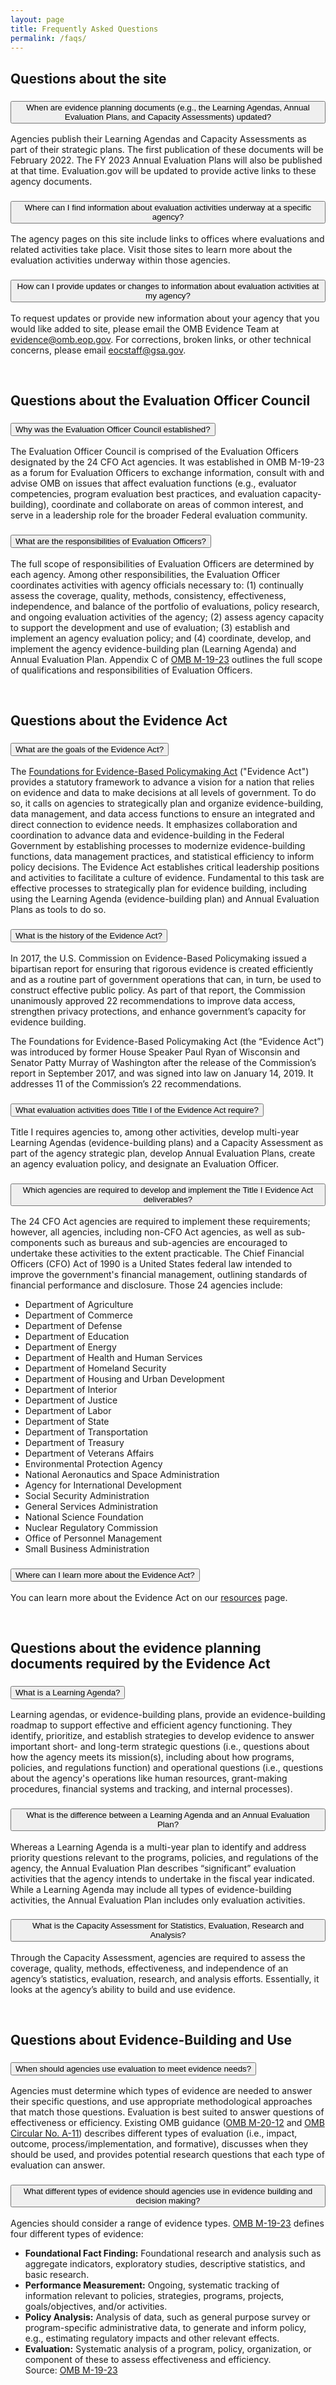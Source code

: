 ```yaml
---
layout: page
title: Frequently Asked Questions
permalink: /faqs/
---
```


<section class="grid-container padding-left-0 padding-right-1">
<h2>Questions about the site</h2>
<div class="usa-accordion usa-accordion--bordered">
      <!-- Use the accurate heading level to maintain the document outline -->
      <h3 class="usa-accordion__heading">
        <button class="usa-accordion__button" aria-expanded="false" aria-controls="b-a1">
          When are evidence planning documents (e.g., the Learning Agendas, Annual Evaluation Plans, and Capacity Assessments) updated?
        </button>
      </h3>
      <div id="b-a1" class="usa-accordion__content">
        <p>Agencies publish their Learning Agendas and Capacity Assessments as part of their strategic plans. The first publication of these documents will be February 2022. The FY 2023 Annual Evaluation Plans will also be published at that time. Evaluation.gov will be updated to provide active links to these agency documents.</p>
      </div>
      <!-- Use the accurate heading level to maintain the document outline -->
      <h3 class="usa-accordion__heading">
        <button class="usa-accordion__button" aria-expanded="false" aria-controls="b-a2">
         Where can I find information about evaluation activities underway at a specific agency?
        </button>
      </h3>
      <div id="b-a2" class="usa-accordion__content">
        <p>The agency pages on this site include links to offices where evaluations and related activities take place. Visit those sites to learn more about the evaluation activities underway within those agencies.</p>
      </div>
       <!-- Use the accurate heading level to maintain the document outline -->
      <h3 class="usa-accordion__heading">
        <button class="usa-accordion__button" aria-expanded="false" aria-controls="b-a3">
         How can I provide updates or changes to information about evaluation activities at my agency?
        </button>
      </h3>
      <div id="b-a3" class="usa-accordion__content">
        <p>To request updates or provide new information about your agency that you would like added to site, please email the OMB Evidence Team at <a href="mailto:evidence@omb.eop.gov">evidence@omb.eop.gov</a>. For corrections, broken links, or other technical concerns, please email <a href="mailto:eocstaff@gsa.gov">eocstaff@gsa.gov</a>.</p>
      </div>
      <br />
<h2>Questions about the Evaluation Officer Council</h2>
<!-- Use the accurate heading level to maintain the document outline -->
      <h3 class="usa-accordion__heading">
        <button class="usa-accordion__button" aria-expanded="false" aria-controls="b-a4">
          Why was the Evaluation Officer Council established?
        </button>
      </h3>
      <div id="b-a4" class="usa-accordion__content">
        <p>The Evaluation Officer Council is comprised of the Evaluation Officers designated by the 24 CFO Act agencies. It was established in OMB M-19-23 as a forum for Evaluation Officers to exchange information, consult with and advise OMB on issues that affect evaluation functions (e.g., evaluator competencies, program evaluation best practices, and evaluation capacity-building), coordinate and collaborate on areas of common interest, and serve in a leadership role for the broader Federal evaluation community.</p>
      </div>
      <!-- Use the accurate heading level to maintain the document outline -->
      <h3 class="usa-accordion__heading">
        <button class="usa-accordion__button" aria-expanded="false" aria-controls="b-a5">
          What are the responsibilities of Evaluation Officers?
        </button>
      </h3>
      <div id="b-a5" class="usa-accordion__content">
        <p>The full scope of responsibilities of Evaluation Officers are determined by each agency. Among other responsibilities, the Evaluation Officer coordinates activities with agency officials necessary to: (1) continually assess the coverage, quality, methods, consistency, effectiveness, independence, and balance of the portfolio of evaluations, policy research, and ongoing evaluation activities of the agency; (2) assess agency capacity to support the development and use of evaluation; (3) establish and implement an agency evaluation policy; and (4) coordinate, develop, and implement the agency evidence-building plan (Learning Agenda) and Annual Evaluation Plan. Appendix C of <a href="https://www.whitehouse.gov/wp-content/uploads/2019/07/M-19-23.pdf">OMB M-19-23</a> outlines the full scope of qualifications and responsibilities of Evaluation Officers.</p>
      </div>
      <br />
   <h2>Questions about the Evidence Act</h2>
      <!-- Use the accurate heading level to maintain the document outline -->
      <h3 class="usa-accordion__heading">
        <button class="usa-accordion__button" aria-expanded="false" aria-controls="b-a6">
          What are the goals of the Evidence Act?
        </button>
      </h3>
      <div id="b-a6" class="usa-accordion__content">
        <p>The <a href="https://www.congress.gov/115/bills/hr4174/BILLS-115hr4174enr.pdf">Foundations for Evidence-Based Policymaking Act</a> ("Evidence Act") provides a statutory framework to advance a vision for a nation that relies on evidence and data to make decisions at all levels of government. To do so, it calls on agencies to strategically plan and organize evidence-building, data management, and data access functions to ensure an integrated and direct connection to evidence needs. It emphasizes collaboration and coordination to advance data and evidence-building in the Federal Government by establishing processes to modernize evidence-building functions, data management practices, and statistical efficiency to inform policy decisions. The Evidence Act establishes critical leadership positions and activities to facilitate a culture of evidence. Fundamental to this task are effective processes to strategically plan for evidence building, including using the Learning Agenda (evidence-building plan) and Annual Evaluation Plans as tools to do so.</p>
      </div>
      <!-- Use the accurate heading level to maintain the document outline -->
      <h3 class="usa-accordion__heading">
        <button class="usa-accordion__button" aria-expanded="false" aria-controls="b-a7">
          What is the history of the Evidence Act?
        </button>
      </h3>
      <div id="b-a7" class="usa-accordion__content">
        <p>In 2017, the U.S. Commission on Evidence-Based Policymaking issued a bipartisan report for ensuring that rigorous evidence is created efficiently and as a routine part of government operations that can, in turn, be used to construct effective public policy. As part of that report, the Commission unanimously approved 22 recommendations to improve data access, strengthen privacy protections, and enhance government’s capacity for evidence building.</p>
        <p>The Foundations for Evidence-Based Policymaking Act (the “Evidence Act”) was introduced by former House Speaker Paul Ryan of Wisconsin and Senator Patty Murray of Washington after the release of the Commission’s report in September 2017, and was signed into law on January 14, 2019. It addresses 11 of the Commission’s 22 recommendations.</p>
      </div>
      <!-- Use the accurate heading level to maintain the document outline -->
      <h3 class="usa-accordion__heading">
        <button class="usa-accordion__button" aria-expanded="false" aria-controls="b-a8">
          What evaluation activities does Title I of the Evidence Act require?
        </button>
      </h3>
      <div id="b-a8" class="usa-accordion__content">
        <p>Title I requires agencies to, among other activities, develop multi-year Learning Agendas (evidence-building plans) and a Capacity Assessment as part of the agency strategic plan, develop Annual Evaluation Plans, create an agency evaluation policy, and designate an Evaluation Officer.</p>
      </div>
      <!-- Use the accurate heading level to maintain the document outline -->
      <h3 class="usa-accordion__heading">
        <button class="usa-accordion__button" aria-expanded="false" aria-controls="b-a9">
          Which agencies are required to develop and implement the Title I Evidence Act deliverables?
        </button>
      </h3>
      <div id="b-a9" class="usa-accordion__content">
        <p>The 24 CFO Act agencies are required to implement these requirements; however, all agencies, including non-CFO Act agencies, as well as sub-components such as bureaus and sub-agencies are encouraged to undertake these activities to the extent practicable. The Chief Financial Officers (CFO) Act of 1990 is a United States federal law intended to improve the government's financial management, outlining standards of financial performance and disclosure. Those 24 agencies include:</p>
        <ul>
           <li>Department of Agriculture</li>
           <li>Department of Commerce</li>
           <li>Department of Defense</li>
           <li>Department of Education</li>
           <li>Department of Energy</li>
           <li>Department of Health and Human Services</li>
           <li>Department of Homeland Security</li>
           <li>Department of Housing and Urban Development</li>
           <li>Department of Interior</li>
           <li>Department of Justice</li>
           <li>Department of Labor</li>
           <li>Department of State</li>
           <li>Department of Transportation</li>
           <li>Department of Treasury</li>
           <li>Department of Veterans Affairs</li>
           <li>Environmental Protection Agency</li>
           <li>National Aeronautics and Space Administration</li>
           <li>Agency for International Development</li>
           <li>Social Security Administration</li>
           <li>General Services Administration</li>
           <li>National Science Foundation</li>
           <li>Nuclear Regulatory Commission</li>
           <li>Office of Personnel Management</li>
           <li>Small Business Administration</li>
        </ul>
      </div>
      <!-- Use the accurate heading level to maintain the document outline -->
      <h3 class="usa-accordion__heading">
        <button class="usa-accordion__button" aria-expanded="false" aria-controls="b-a10">
          Where can I learn more about the Evidence Act?
        </button>
      </h3>
      <div id="b-a10" class="usa-accordion__content">
        <p>You can learn more about the Evidence Act on our <a href="{{site.baseurl}}/resources/">resources</a> page.</p>
      </div>
      <br />
   <h2>Questions about the evidence planning documents required by the Evidence Act</h2>
      <!-- Use the accurate heading level to maintain the document outline -->
      <h3 class="usa-accordion__heading">
        <button class="usa-accordion__button" aria-expanded="false" aria-controls="b-a11">
          What is a Learning Agenda? 
        </button>
      </h3>
      <div id="b-a11" class="usa-accordion__content">
        <p>Learning agendas, or evidence-building plans, provide an evidence-building roadmap to support effective and efficient agency functioning. They identify, prioritize, and establish strategies to develop evidence to answer important short- and long-term strategic questions (i.e., questions about how the agency meets its mission(s), including about how programs, policies, and regulations function) and operational questions (i.e., questions about the agency's operations like human resources, grant-making procedures, financial systems and tracking, and internal processes).</p>
      </div>
      <!-- Use the accurate heading level to maintain the document outline -->
      <h3 class="usa-accordion__heading">
        <button class="usa-accordion__button" aria-expanded="false" aria-controls="b-a12">
          What is the difference between a Learning Agenda and an Annual Evaluation Plan?
        </button>
      </h3>
      <div id="b-a12" class="usa-accordion__content">
        <p>Whereas a Learning Agenda is a multi-year plan to identify and address priority questions relevant to the programs, policies, and regulations of the agency, the Annual Evaluation Plan describes “significant” evaluation activities that the agency intends to undertake in the fiscal year indicated. While a Learning Agenda may include all types of evidence-building activities, the Annual Evaluation Plan includes only evaluation activities.</p>
      </div>
      <!-- Use the accurate heading level to maintain the document outline -->
      <h3 class="usa-accordion__heading">
        <button class="usa-accordion__button" aria-expanded="false" aria-controls="b-a13">
          What is the Capacity Assessment for Statistics, Evaluation, Research and Analysis? 
        </button>
      </h3>
      <div id="b-a13" class="usa-accordion__content">
        <p>Through the Capacity Assessment, agencies are required to assess the coverage, quality, methods, effectiveness, and independence of an agency’s statistics, evaluation, research, and analysis efforts. Essentially, it looks at the agency’s ability to build and use evidence.</p>
      </div>
      <br />
       <h2>Questions about Evidence-Building and Use</h2>
      <!-- Use the accurate heading level to maintain the document outline -->
      <h3 class="usa-accordion__heading">
        <button class="usa-accordion__button" aria-expanded="false" aria-controls="b-a15">
          When should agencies use evaluation to meet evidence needs?  
        </button>
      </h3>
      <div id="b-a15" class="usa-accordion__content">
        <p>Agencies must determine which types of evidence are needed to answer their specific questions, and use appropriate methodological approaches that match those questions. Evaluation is best suited to answer questions of effectiveness or efficiency. Existing OMB guidance (<a href="https://www.whitehouse.gov/wp-content/uploads/2020/03/M-20-12.pdf">OMB M-20-12</a> and <a href="https://www.whitehouse.gov/wp-content/uploads/2018/06/a11.pdf">OMB Circular No. A-11</a>) describes different types of evaluation (i.e., impact, outcome, process/implementation, and formative), discusses when they should be used, and provides potential research questions that each type of evaluation can answer.</p>
      </div>
      <!-- Use the accurate heading level to maintain the document outline -->
      <h3 class="usa-accordion__heading">
        <button class="usa-accordion__button" aria-expanded="false" aria-controls="b-a16">
          What different types of evidence should agencies use in evidence building and decision making?
        </button>
      </h3>
      <div id="b-a16" class="usa-accordion__content">
        <p>Agencies should consider a range of evidence types. <a href="https://www.whitehouse.gov/wp-content/uploads/2019/07/M-19-23.pdf">OMB M-19-23</a> defines four different types of evidence:</p>
        <ul>
           <li><strong>Foundational Fact Finding:</strong> Foundational research and analysis such as aggregate indicators, exploratory studies, descriptive statistics, and basic research.</li>
           <li><strong>Performance Measurement:</strong> Ongoing, systematic tracking of information relevant to policies, strategies, programs, projects, goals/objectives, and/or activities.</li> 
           <li><strong>Policy Analysis:</strong> Analysis of data, such as general purpose survey or program-specific administrative data, to generate and inform policy, e.g., estimating regulatory impacts and other relevant effects.</li>
           <li><strong>Evaluation:</strong> Systematic analysis of a program, policy, organization, or component of these to assess effectiveness and efficiency.<br/>
           Source: <a href="https://www.whitehouse.gov/wp-content/uploads/2019/07/M-19-23.pdf">OMB M-19-23</a></li>
        </ul>
      </div>
 </div>     
</section>
